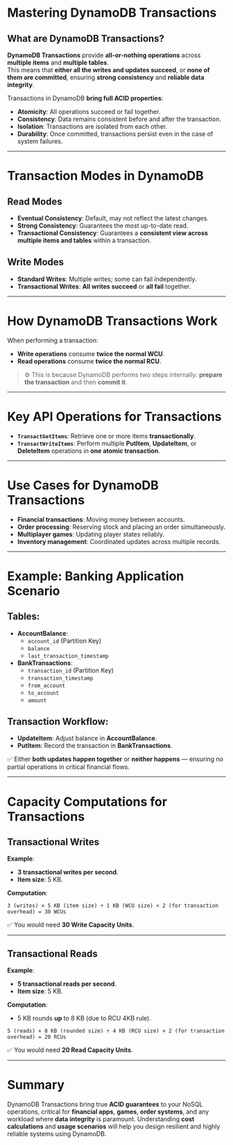 # **Mastering DynamoDB Transactions**

## **What are DynamoDB Transactions?**
**DynamoDB Transactions** provide **all-or-nothing operations** across **multiple items** and **multiple tables**.  
This means that **either all the writes and updates succeed**, or **none of them are committed**, ensuring **strong consistency** and **reliable data integrity**.

Transactions in DynamoDB **bring full ACID properties**:
- **Atomicity**: All operations succeed or fail together.
- **Consistency**: Data remains consistent before and after the transaction.
- **Isolation**: Transactions are isolated from each other.
- **Durability**: Once committed, transactions persist even in the case of system failures.

---

# **Transaction Modes in DynamoDB**

## **Read Modes**
- **Eventual Consistency**: Default, may not reflect the latest changes.
- **Strong Consistency**: Guarantees the most up-to-date read.
- **Transactional Consistency**: Guarantees a **consistent view across multiple items and tables** within a transaction.

## **Write Modes**
- **Standard Writes**: Multiple writes; some can fail independently.
- **Transactional Writes**: **All writes succeed** or **all fail** together.

---

# **How DynamoDB Transactions Work**
When performing a transaction:
- **Write operations** consume **twice the normal WCU**.
- **Read operations** consume **twice the normal RCU**.
  
> ⚙️ This is because DynamoDB performs two steps internally: **prepare the transaction** and then **commit it**.

---

# **Key API Operations for Transactions**
- **`TransactGetItems`**: Retrieve one or more items **transactionally**.
- **`TransactWriteItems`**: Perform multiple **PutItem**, **UpdateItem**, or **DeleteItem** operations in **one atomic transaction**.

---

# **Use Cases for DynamoDB Transactions**
- **Financial transactions**: Moving money between accounts.
- **Order processing**: Reserving stock and placing an order simultaneously.
- **Multiplayer games**: Updating player states reliably.
- **Inventory management**: Coordinated updates across multiple records.

---

# **Example: Banking Application Scenario**

## **Tables:**
- **AccountBalance**:
  - `account_id` (Partition Key)
  - `balance`
  - `last_transaction_timestamp`
- **BankTransactions**:
  - `transaction_id` (Partition Key)
  - `transaction_timestamp`
  - `from_account`
  - `to_account`
  - `amount`

## **Transaction Workflow:**
- **UpdateItem**: Adjust balance in **AccountBalance**.
- **PutItem**: Record the transaction in **BankTransactions**.

✅ Either **both updates happen together** or **neither happens** — ensuring no partial operations in critical financial flows.

---

# **Capacity Computations for Transactions**

## **Transactional Writes**
**Example**:  
- **3 transactional writes per second**.
- **Item size**: 5 KB.

**Computation**:
```
3 (writes) × 5 KB (item size) ÷ 1 KB (WCU size) × 2 (for transaction overhead) = 30 WCUs
```
✅ You would need **30 Write Capacity Units**.

---

## **Transactional Reads**
**Example**:  
- **5 transactional reads per second**.
- **Item size**: 5 KB.

**Computation**:
- 5 KB rounds **up** to 8 KB (due to RCU 4KB rule).
```
5 (reads) × 8 KB (rounded size) ÷ 4 KB (RCU size) × 2 (for transaction overhead) = 20 RCUs
```
✅ You would need **20 Read Capacity Units**.

---

# **Summary**
DynamoDB Transactions bring true **ACID guarantees** to your NoSQL operations, critical for **financial apps**, **games**, **order systems**, and any workload where **data integrity** is paramount. Understanding **cost calculations** and **usage scenarios** will help you design resilient and highly reliable systems using DynamoDB.
